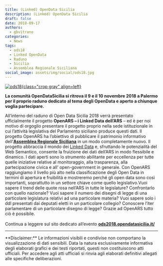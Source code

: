 ```yaml
---
title: (Linked) OpenData Sicilia
description: (Linked) OpenData Sicilia
draft: false
date: 2018-09-17
authors:
  - gbvitrano
categories:
  - News
tags:
  - ods18
  - Linked OpenData
  - Raduno
  - Sicilia
  - Assemblea Regionale Siciliana
social_image: assets/img/social/ods18.jpg  
--- 
```

<style>
.md-typeset code { background-color: #fff0;}  
.md-typeset pre>code { background-color: #fff0;}  
</style>
[![ods18](../../../assets/img/social/ods18.jpg "(Linked) OpenData Sicilia" ){class="crop gray" align=left}](index.md)

**La comunità OpenDataSicilia si ritrova il 9 e il 10 novembre 2018 a Palermo per il proprio raduno dedicato al tema degli OpenData e aperto a chiunque voglia partecipare.**

 All’interno del raduno di Open Data Sicilia 2018 verrà presentato ufficialmente il progetto **OpenARS – i Linked Data dell’ARS** – ed è per noi motivo di orgoglio presentare il progetto proprio nella sede istituzionale in cui l’attività legislativa del Parlamento siciliano produce questi dati. <!-- more -->Il progetto OpenARS ha l’obiettivo di pubblicare il patrimonio informativo dell’**[Assemblea Regionale Siciliana](http://www.ars.sicilia.it/)** in un modo completamente nuovo. Il progetto abbraccia il mondo dei [Linked Data](http://linkeddata.org/) e, sfruttando le potenzialità del Web Semantico, consente la fruizione dei dati dell’ARS in modo flessibile e dinamico. I dati aperti sono lo strumento abilitante per eccellenza per tutte quelle iniziative relative al monitoraggio, alla trasparenza, alla partecipazione civica e all’ open-government in generale. Con OpenARS raggiungiamo il livello più alto nella classificazione degli Open Data in termini di apertura e fruibilità e mostreremo perché gli open data sono così importanti, soprattutto in un settore chiave come quello legislativo.Vuoi sapere il trend delle quote rosa nell’ARS in tutte le legislature? Confrontarlo con quello nazionale? Vuoi sapere il numero dei disegni di legge di una particolare legislatura relativi ad una particolare materia? Vuoi sapere solo i ddl presentati dai deputati eletti in un particolare collegio? Conoscere l’iter parlamentare di un particolare disegno di legge? Grazie ad OpenARS tutto ciò è possibile. <br> <br>Continua a leggere sul sito dedicato all’evento **[ods2018.opendatasicilia.it/](http://ods2018.opendatasicilia.it/)**

<hr>
**Disclaimer:** Le informazioni visibili e condivise non comportano la visualizzazione di dati sensibili. Data la natura esclusivamente informativa degli elaborati grafici e dei testi riportati, questi non costituiscono atti ufficiali. Per accedere agli atti ufficiali si rinvia agli elaborati definitivi allegati alle specifiche deliberazioni.